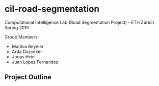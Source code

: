 # cil-road-segmentation
Computational Intelligence Lab (Road Segmentation Project) - ETH Zürich Spring 2019

Group Members:
* Marilou Beyeler
* Arda Duzceker
* Jonas Hein
* Juan Lopez Fernandez

## Project Outline
